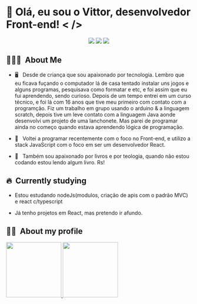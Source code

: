 
# 👋 Olá, eu sou o Vittor, desenvolvedor Front-end! < /> 

<p align="center">
<a href="https://instagram.com/vittor.emanoel1"><img src="https://img.shields.io/badge/-@vittor.emanoel1_-E4405F?style=flat-square&logo=Instagram&logoColor=white"/></a>
<a href="https://www.linkedin.com/in/vittor-emanoel-8971321b1/"><img src="https://img.shields.io/badge/-Vittor%20Emanoel%20-0077B5?style=flat-square&logo=Linkedin&logoColor=white"/></a>
<a href="mailto:vittore.dev@gmail.com"><img src="https://img.shields.io/badge/-vittore.dev@gmail.com-D14836?style=flat-square&logo=Gmail&logoColor=white"/></a>

</p>

<h2> 👨🏻‍💻 &nbsp;About Me </h2>

* 🖥 &nbsp; Desde de criança que sou apaixonado por tecnologia. Lembro que eu ficava fuçando o computador lá de casa tentado instalar uns jogos e alguns programas, pesquisava como formatar e etc, e foi assim que eu fui aprendendo, sendo curioso. Depois de um tempo entrei em um curso técnico, e foi lá com 16 anos que tive meu primeiro com contato com a programção. Fiz um trabalho em grupo usando o arduino & a linguagem scratch, depois tive um leve contato com a linguagem Java aonde desenvolvi um projeto de uma lanchonete. Mas parei de programar ainda no começo quando estava aprendendo lógica de programação.

* 🚀 &nbsp; Voltei a programar recentemente com o foco no Front-end, e utilizo a stack JavaScript com o foco em ser um desenvolvedor React.

* 📖 &nbsp; Também sou apaixonado por livros e por teologia, quando não estou codando estou lendo algum livro. Rs!

<h2> 🔥 &nbsp;Currently studying </h2>
 
  * Estou estudando nodeJs(modulos, criação de apis com o padrão MVC) e react c/typescript

 * Já tenho projetos em React, mas pretendo ir afundo.
 

<h2> 🐱‍🏍 &nbsp;About my profile</h2>
<div >
  <a href="https://github.com/Vittor-Emanoel">
  <img height="150em" src="https://github-readme-stats.vercel.app/api?username=Vittor-Emanoel&show_icons=true&theme=default&include_all_commits=true&count_private=true"/>
  <img height="150em" src="https://github-readme-stats.vercel.app/api/top-langs/?username=Vittor-Emanoel&layout=compact&langs_count=7&theme=default"/>
</div>


##



 
</div>


